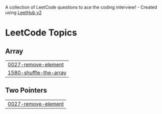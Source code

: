 A collection of LeetCode questions to ace the coding interview! - Created using [LeetHub v2](https://github.com/arunbhardwaj/LeetHub-2.0)
<!---LeetCode Topics Start-->
# LeetCode Topics
## Array
|  |
| ------- |
| [0027-remove-element](https://github.com/saifq2/LeetCode/tree/master/0027-remove-element) |
| [1580-shuffle-the-array](https://github.com/saifq2/LeetCode/tree/master/1580-shuffle-the-array) |
## Two Pointers
|  |
| ------- |
| [0027-remove-element](https://github.com/saifq2/LeetCode/tree/master/0027-remove-element) |
<!---LeetCode Topics End-->
